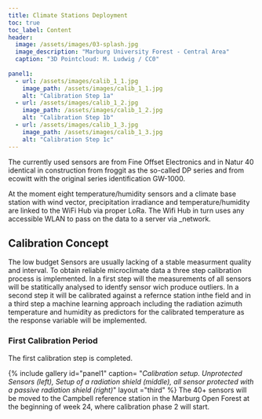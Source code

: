 ```yaml
---
title: Climate Stations Deployment
toc: true
toc_label: Content
header:
  image: /assets/images/03-splash.jpg
  image_description: "Marburg University Forest - Central Area"
  caption: "3D Pointcloud: M. Ludwig / CC0"
  
panel1:
  - url: /assets/images/calib_1_1.jpg
    image_path: /assets/images/calib_1_1.jpg
    alt: "Calibration Step 1a"
  - url: /assets/images/calib_1_2.jpg
    image_path: /assets/images/calib_1_2.jpg
    alt: "Calibration Step 1b"
  - url: /assets/images/calib_1_3.jpg
    image_path: /assets/images/calib_1_3.jpg
    alt: "Calibration Step 1c"   
---
```



The currently used sensors are from Fine Offset Electronics and in Natur 40 identical in construction from froggit as the so-called DP series and from ecowitt with the original series identification GW-1000.<!--more-->

At the moment eight temperature/humidity sensors and a climate base station with wind vector, precipitation irradiance and temperature/humidity are linked to the WiFi Hub via proper LoRa. The Wifi Hub in turn uses any accessible WLAN to pass on the data to a server via _network.  

## Calibration Concept

The low budget Sensors are usually lacking of a stable measurment quality and interval. To obtain reliable microclimate data a three step calibration process is implemented. In a first step will the measurements of all sensors will be statitically analysed to identfy sensor wich produce outliers. In a second step it will be calibrated against a refernce station inthe field and in a third step a machine learning approach including the radiation azimuth temperature and humidity as predictors for the calibrated temperature as the response variable will be implemented. 

### First Calibration Period

The first calibration step is completed. 


{% include gallery id="panel1"  caption= "*Calibration setup. Unprotected Sensors (left), Setup of a radiation shield (middle), all sensor protected with a passive radiation shield (right)*" layout ="third"  %}
The 40+ sensors will be moved to the Campbell reference station in the Marburg Open Forest at the beginning of week 24, where calibration phase 2 will start.